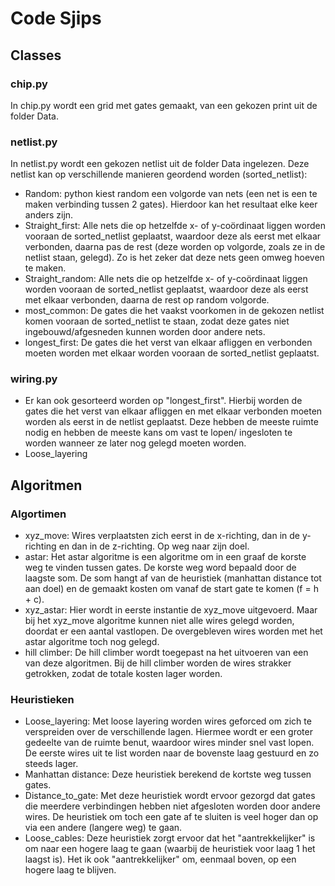 # Code Sjips

## Classes

### chip.py
In chip.py wordt een grid met gates gemaakt, van een gekozen print uit de folder Data.

### netlist.py
In netlist.py wordt een gekozen netlist uit de folder Data ingelezen. Deze netlist kan op verschillende manieren geordend worden (sorted_netlist):
* Random: python kiest random een volgorde van nets (een net is een te maken verbinding tussen 2 gates). Hierdoor kan het resultaat elke keer anders zijn.
* Straight_first: Alle nets die op hetzelfde x- of y-coördinaat liggen worden vooraan de sorted_netlist geplaatst, waardoor deze als eerst met elkaar verbonden, daarna pas de rest (deze worden op volgorde, zoals ze in de netlist staan, gelegd). Zo is het zeker dat deze nets geen omweg hoeven te maken.
* Straight_random: Alle nets die op hetzelfde x- of y-coördinaat liggen worden vooraan de sorted_netlist geplaatst, waardoor deze als eerst met elkaar verbonden, daarna de rest op random volgorde.
* most_common: De gates die het vaakst voorkomen in de gekozen netlist komen vooraan de sorted_netlist te staan, zodat deze gates niet ingebouwd/afgesneden kunnen worden door andere nets.
* longest_first: De gates die het verst van elkaar afliggen en verbonden moeten worden met elkaar worden vooraan de sorted_netlist geplaatst. 

### wiring.py


* Er kan ook gesorteerd worden op "longest_first". Hierbij worden de gates die het verst van elkaar afliggen en met elkaar verbonden moeten worden als eerst in de netlist geplaatst. Deze hebben de meeste ruimte nodig en hebben de meeste kans om vast te lopen/ ingesloten te worden wanneer ze later nog gelegd moeten worden.
* Loose_layering


## Algoritmen

### Algortimen

* xyz_move: Wires verplaatsten zich eerst in de x-richting, dan in de y-richting en dan in de z-richting. Op weg naar zijn doel.
* astar: Het astar algoritme is een algoritme om in een graaf de korste weg te vinden tussen gates. De korste weg word bepaald door de laagste som. De som hangt af van de heuristiek (manhattan distance tot aan doel) en de gemaakt kosten om vanaf de start gate te komen (f = h + c).
* xyz_astar: Hier wordt in eerste instantie de xyz_move uitgevoerd. Maar bij het xyz_move algoritme kunnen niet alle wires gelegd worden, doordat er een aantal vastlopen. De overgebleven wires worden met het astar algoritme toch nog gelegd.
* hill climber: De hill climber wordt toegepast na het uitvoeren van een van deze algoritmen. Bij de hill climber worden de  wires strakker getrokken, zodat de totale kosten lager worden.


### Heuristieken

* Loose_layering: Met loose layering worden wires geforced om zich te verspreiden over de verschillende lagen. Hiermee wordt er een groter gedeelte van de ruimte benut, waardoor wires minder snel vast lopen. De eerste wires uit te list worden naar de bovenste laag gestuurd en zo steeds lager.
* Manhattan distance: Deze heuristiek berekend de kortste weg tussen gates.
* Distance_to_gate: Met deze heuristiek wordt ervoor gezorgd dat gates die meerdere verbindingen hebben niet afgesloten worden door andere wires. De heuristiek om toch een gate af te sluiten is veel hoger dan op via een andere (langere weg) te gaan.
* Loose_cables: Deze heuristiek zorgt ervoor dat het "aantrekkelijker" is om naar een hogere laag te gaan (waarbij de heuristiek voor laag 1 het laagst is). Het ik ook "aantrekkelijker" om, eenmaal boven, op een hogere laag te blijven.
